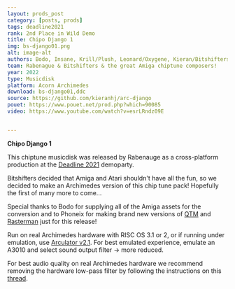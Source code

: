 ```yaml
---
layout: prods_post
category: [posts, prods]
tags: deadline2021
rank: 2nd Place in Wild Demo
title: Chipo Django 1
img: bs-django01.png
alt: image-alt
authors: Bodo, Insane, Krill/Plush, Leonard/Oxygene, Kieran/Bitshifters, Phoenix/Quantum, Titus, Virgill, Juice, Okeanos, Dalzey, Slash, Vedder, Curt Cool, Triance, Ma2e
team: Rabenague & Bitshifters & the great Amiga chiptune composers!
year: 2022
type: Musicdisk
platform: Acorn Archimedes
download: bs-django01,ddc
source: https://github.com/kieranhj/arc-django
pouet: https://www.pouet.net/prod.php?which=90085
video: https://www.youtube.com/watch?v=esrLRndz09E


---
```


**Chipo Django 1**

This chiptune musicdisk was released by Rabenauge as a cross-platform production at the [Deadline 2021](https://deadline.untergrund.net/2021/) demoparty.

Bitshifters decided that Amiga and Atari shouldn't have all the fun, so we decided to make an Archimedes version of this chip tune pack! Hopefully the first of many more to come...

Special thanks to Bodo for supplying all of the Amiga assets for the conversion and to Phoneix for making brand new versions of [QTM](http://www.pi-star.co.uk/qtm/) and [Rasterman](http://www.pi-star.co.uk/rasterman/) just for this release!

Run on real Archimedes hardware with RISC OS 3.1 or 2, or if running under emulation, use [Arculator v2.1](http://b-em.bbcmicro.com/arculator/). For best emulated experience, emulate an A3010 and select sound output filter -> more reduced.

For best audio quality on real Archimedes hardware we recommend removing the hardware low-pass filter by following the instructions on this [thread](https://stardot.org.uk/forums/viewtopic.php?f=16&t=13630).
